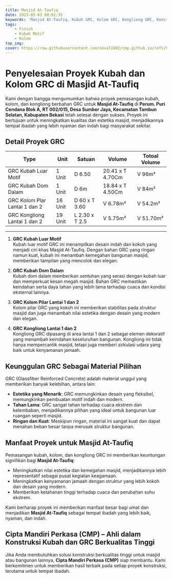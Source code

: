 ```yaml
---
title: Masjid At-Taufiq
date: 2023-05-03 00:02:35
keywords: 'Masjid At-Taufiq, Kubah GRC, Kolom GRC, Kongliong GRC, Konstruksi Masjid, GRC Berkualitas, Proyek Kubah Masjid, Masjid di Bekasi, Pemasangan Kubah GRC, GRC Pilar Masjid, Desain Kubah Motif, Krawangan GRC, Pembuatan Kolom Masjid'
tags: 
    - Finish
    - Kubah Motif
    - Kolom
top_img:
cover: https://raw.githubusercontent.com/noval1802/cmp.github.io/refs/heads/main/asset/kubah/IMG-20190203-WA0001.jpg
---
```


# **Penyelesaian Proyek Kubah dan Kolom GRC di Masjid At-Taufiq**  

Kami dengan bangga mengumumkan bahwa proyek pemasangan kubah, kolom, dan kongliong berbahan GRC untuk **Masjid At-Taufiq** di **Perum. Puri Cendana Blok A, RT 002/015, Desa Sumber Jaya, Kecamatan Tambun Selatan, Kabupaten Bekasi** telah selesai dengan sukses. Proyek ini bertujuan untuk meningkatkan kualitas dan estetika masjid, menjadikannya tempat ibadah yang lebih nyaman dan indah bagi masyarakat sekitar.  

## **Detail Proyek GRC**  

|       Type      |  Unit  | Satuan |   Volume    | Totoal Volume |
| --------------- | ------ | ------ | ----------- | ------------- |
| GRC Kubah Luar Motif | 1 Unit | D 6.50 | 20.41 x T 4.70Cm | V 96m² |
| GRC Kubah Dom Dalam | 1 Unit | D 6m | 18.84 x T 4.50Cm | V 84m² |
| GRC Kolom Plar Lantai 1 dan 2 | 16 Unit | D 60 x T 3.60 | V 6.78m² | V 54.2m² |
| GRC Kongliong Lantai 1 dan 2 | 19 Unit | L 2.30 x T 2.5 | V 5.75m² | V 51.70m² |
---

1. **GRC Kubah Luar Motif**  
   Kubah luar motif GRC ini menampilkan desain indah dan kokoh yang menjadi ciri khas Masjid At-Taufiq. Dengan bahan GRC yang ringan namun kuat, kubah ini menambah kemegahan bangunan masjid, memberikan tampilan yang mencolok dan elegan.  

2. **GRC Kubah Dom Dalam**  
   Kubah dom dalam memberikan sentuhan yang serasi dengan kubah luar dan memperkuat kesan megah masjid. Bahan GRC memastikan keindahan serta daya tahan yang lebih lama terhadap cuaca dan kondisi eksternal lainnya.  

3. **GRC Kolom Pilar Lantai 1 dan 2**  
   Kolom pilar GRC yang kokoh ini memberikan stabilitas pada struktur masjid dan juga menambah nilai estetika dengan desain yang modern dan elegan.  

4. **GRC Kongliong Lantai 1 dan 2**  
   Kongliong GRC dipasang di area lantai 1 dan 2 sebagai elemen dekoratif yang menambah keindahan keseluruhan bangunan. Kongliong ini tidak hanya mempercantik masjid, tetapi juga memberi sirkulasi udara yang baik untuk kenyamanan jamaah.  

## **Keunggulan GRC Sebagai Material Pilihan**  
GRC (Glassfiber Reinforced Concrete) adalah material unggul yang memberikan banyak kelebihan, antara lain:  
- **Estetika yang Menarik**: GRC memungkinkan desain yang fleksibel, memungkinkan pembuatan motif indah dan modern.  
- **Tahan Lama**: GRC sangat tahan terhadap cuaca ekstrem dan kelembaban, menjadikannya pilihan yang ideal untuk bangunan luar ruangan seperti masjid.  
- **Ringan dan Kuat**: Meskipun ringan, material ini sangat kuat dan dapat menahan beban besar tanpa merusak struktur bangunan.  

## **Manfaat Proyek untuk Masjid At-Taufiq**  
Pemasangan kubah, kolom, dan kongliong GRC ini memberikan keuntungan signifikan bagi **Masjid At-Taufiq**:  
- Meningkatkan nilai estetika dan kemegahan masjid, menjadikannya lebih representatif sebagai pusat kegiatan keagamaan.  
- Meningkatkan kenyamanan jamaah dengan struktur yang lebih kokoh dan desain yang modern.  
- Memberikan ketahanan tinggi terhadap cuaca dan perubahan suhu ekstrem.  

Kami berharap proyek ini memberikan manfaat besar bagi umat dan menjadikan **Masjid At-Taufiq** sebagai tempat ibadah yang lebih baik, nyaman, dan indah.  

## **Cipta Mandiri Perkasa (CMP) – Ahli dalam Konstruksi Kubah dan GRC Berkualitas Tinggi**  
Jika Anda membutuhkan solusi konstruksi berkualitas tinggi untuk masjid atau bangunan lainnya, **Cipta Mandiri Perkasa (CMP)** siap membantu. Kami berkomitmen untuk memberikan hasil terbaik pada setiap proyek konstruksi, terutama untuk tempat ibadah.